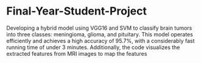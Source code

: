 # Final-Year-Student-Project
Developing a hybrid model using VGG16 and SVM to classify brain tumors into three classes: meningioma, glioma, and pituitary. This model operates efficiently and achieves a high accuracy of 95.7%, with a considerably fast running time of under 3 minutes. Additionally, the code visualizes the extracted features from MRI images to map the features
